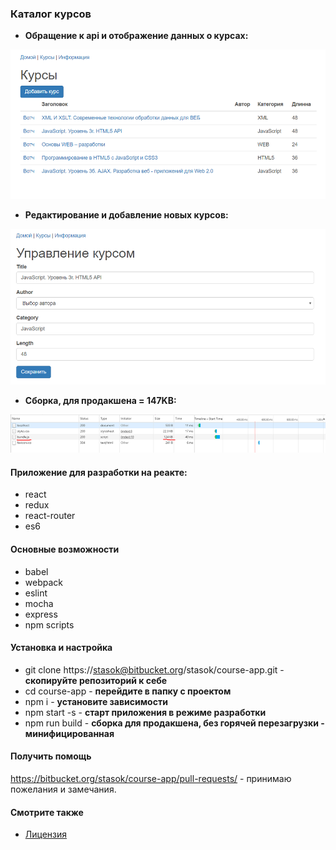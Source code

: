 ### Каталог курсов


 - **Обращение к api и отображение данных о курсах:**

![](./1.png "stack")


 - **Редактирование и добавление новых курсов:**

![](./2.png "stack")


 - **Сборка, для продакшена = 147KB:**

![](./3.png "stack")


#### Приложение для разработки на реакте:
* react
* redux
* react-router
* es6

#### Основные возможности
* babel
* webpack
* eslint
* mocha
* express
* npm scripts


#### Установка и настройка
* git clone https://stasok@bitbucket.org/stasok/course-app.git - **скопируйте репозиторий к себе**
* cd course-app - **перейдите в папку с проектом**
* npm i  - **установите зависимости**
* npm start -s - **старт приложения в режиме разработки**
* npm run build - **сборка для продакшена, без горячей перезагрузки - минифицированная**


#### Получить помощь
https://bitbucket.org/stasok/course-app/pull-requests/ - принимаю пожелания и замечания.


#### Смотрите также
* [Лицензия](./LICENSE.md)
